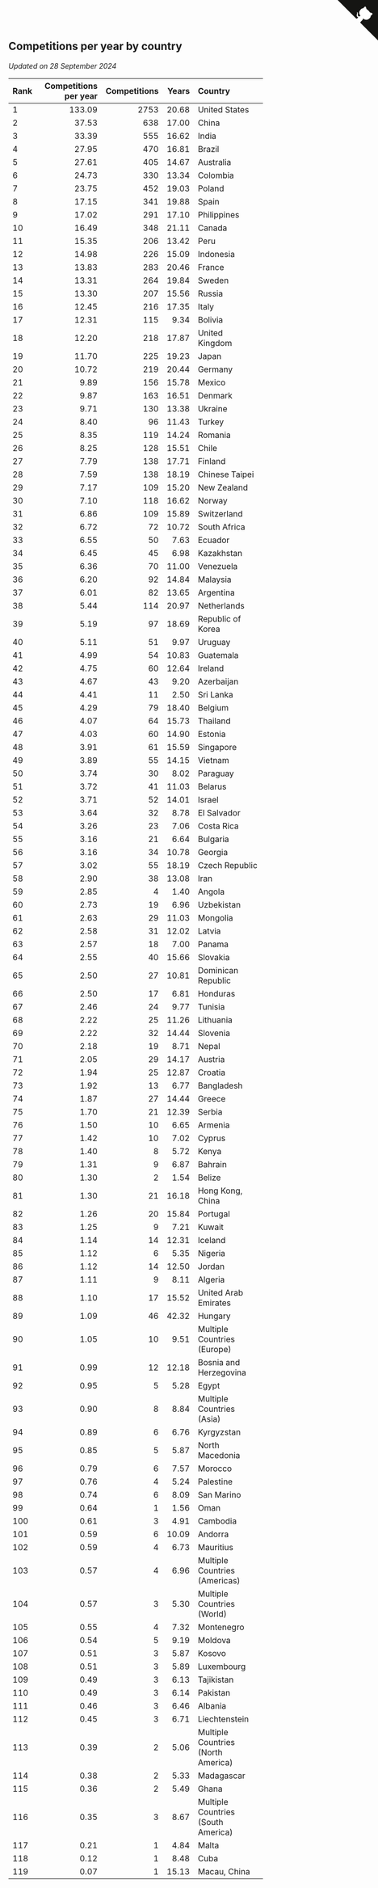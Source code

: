 ## Competitions per year by country

*Updated on 28 September 2024*

| Rank | Competitions per year | Competitions | Years | Country |
| :--- | ---: | ---: | ---: | :--- |
| 1 | 133.09 | 2753 | 20.68 | United States |
| 2 | 37.53 | 638 | 17.00 | China |
| 3 | 33.39 | 555 | 16.62 | India |
| 4 | 27.95 | 470 | 16.81 | Brazil |
| 5 | 27.61 | 405 | 14.67 | Australia |
| 6 | 24.73 | 330 | 13.34 | Colombia |
| 7 | 23.75 | 452 | 19.03 | Poland |
| 8 | 17.15 | 341 | 19.88 | Spain |
| 9 | 17.02 | 291 | 17.10 | Philippines |
| 10 | 16.49 | 348 | 21.11 | Canada |
| 11 | 15.35 | 206 | 13.42 | Peru |
| 12 | 14.98 | 226 | 15.09 | Indonesia |
| 13 | 13.83 | 283 | 20.46 | France |
| 14 | 13.31 | 264 | 19.84 | Sweden |
| 15 | 13.30 | 207 | 15.56 | Russia |
| 16 | 12.45 | 216 | 17.35 | Italy |
| 17 | 12.31 | 115 | 9.34 | Bolivia |
| 18 | 12.20 | 218 | 17.87 | United Kingdom |
| 19 | 11.70 | 225 | 19.23 | Japan |
| 20 | 10.72 | 219 | 20.44 | Germany |
| 21 | 9.89 | 156 | 15.78 | Mexico |
| 22 | 9.87 | 163 | 16.51 | Denmark |
| 23 | 9.71 | 130 | 13.38 | Ukraine |
| 24 | 8.40 | 96 | 11.43 | Turkey |
| 25 | 8.35 | 119 | 14.24 | Romania |
| 26 | 8.25 | 128 | 15.51 | Chile |
| 27 | 7.79 | 138 | 17.71 | Finland |
| 28 | 7.59 | 138 | 18.19 | Chinese Taipei |
| 29 | 7.17 | 109 | 15.20 | New Zealand |
| 30 | 7.10 | 118 | 16.62 | Norway |
| 31 | 6.86 | 109 | 15.89 | Switzerland |
| 32 | 6.72 | 72 | 10.72 | South Africa |
| 33 | 6.55 | 50 | 7.63 | Ecuador |
| 34 | 6.45 | 45 | 6.98 | Kazakhstan |
| 35 | 6.36 | 70 | 11.00 | Venezuela |
| 36 | 6.20 | 92 | 14.84 | Malaysia |
| 37 | 6.01 | 82 | 13.65 | Argentina |
| 38 | 5.44 | 114 | 20.97 | Netherlands |
| 39 | 5.19 | 97 | 18.69 | Republic of Korea |
| 40 | 5.11 | 51 | 9.97 | Uruguay |
| 41 | 4.99 | 54 | 10.83 | Guatemala |
| 42 | 4.75 | 60 | 12.64 | Ireland |
| 43 | 4.67 | 43 | 9.20 | Azerbaijan |
| 44 | 4.41 | 11 | 2.50 | Sri Lanka |
| 45 | 4.29 | 79 | 18.40 | Belgium |
| 46 | 4.07 | 64 | 15.73 | Thailand |
| 47 | 4.03 | 60 | 14.90 | Estonia |
| 48 | 3.91 | 61 | 15.59 | Singapore |
| 49 | 3.89 | 55 | 14.15 | Vietnam |
| 50 | 3.74 | 30 | 8.02 | Paraguay |
| 51 | 3.72 | 41 | 11.03 | Belarus |
| 52 | 3.71 | 52 | 14.01 | Israel |
| 53 | 3.64 | 32 | 8.78 | El Salvador |
| 54 | 3.26 | 23 | 7.06 | Costa Rica |
| 55 | 3.16 | 21 | 6.64 | Bulgaria |
| 56 | 3.16 | 34 | 10.78 | Georgia |
| 57 | 3.02 | 55 | 18.19 | Czech Republic |
| 58 | 2.90 | 38 | 13.08 | Iran |
| 59 | 2.85 | 4 | 1.40 | Angola |
| 60 | 2.73 | 19 | 6.96 | Uzbekistan |
| 61 | 2.63 | 29 | 11.03 | Mongolia |
| 62 | 2.58 | 31 | 12.02 | Latvia |
| 63 | 2.57 | 18 | 7.00 | Panama |
| 64 | 2.55 | 40 | 15.66 | Slovakia |
| 65 | 2.50 | 27 | 10.81 | Dominican Republic |
| 66 | 2.50 | 17 | 6.81 | Honduras |
| 67 | 2.46 | 24 | 9.77 | Tunisia |
| 68 | 2.22 | 25 | 11.26 | Lithuania |
| 69 | 2.22 | 32 | 14.44 | Slovenia |
| 70 | 2.18 | 19 | 8.71 | Nepal |
| 71 | 2.05 | 29 | 14.17 | Austria |
| 72 | 1.94 | 25 | 12.87 | Croatia |
| 73 | 1.92 | 13 | 6.77 | Bangladesh |
| 74 | 1.87 | 27 | 14.44 | Greece |
| 75 | 1.70 | 21 | 12.39 | Serbia |
| 76 | 1.50 | 10 | 6.65 | Armenia |
| 77 | 1.42 | 10 | 7.02 | Cyprus |
| 78 | 1.40 | 8 | 5.72 | Kenya |
| 79 | 1.31 | 9 | 6.87 | Bahrain |
| 80 | 1.30 | 2 | 1.54 | Belize |
| 81 | 1.30 | 21 | 16.18 | Hong Kong, China |
| 82 | 1.26 | 20 | 15.84 | Portugal |
| 83 | 1.25 | 9 | 7.21 | Kuwait |
| 84 | 1.14 | 14 | 12.31 | Iceland |
| 85 | 1.12 | 6 | 5.35 | Nigeria |
| 86 | 1.12 | 14 | 12.50 | Jordan |
| 87 | 1.11 | 9 | 8.11 | Algeria |
| 88 | 1.10 | 17 | 15.52 | United Arab Emirates |
| 89 | 1.09 | 46 | 42.32 | Hungary |
| 90 | 1.05 | 10 | 9.51 | Multiple Countries (Europe) |
| 91 | 0.99 | 12 | 12.18 | Bosnia and Herzegovina |
| 92 | 0.95 | 5 | 5.28 | Egypt |
| 93 | 0.90 | 8 | 8.84 | Multiple Countries (Asia) |
| 94 | 0.89 | 6 | 6.76 | Kyrgyzstan |
| 95 | 0.85 | 5 | 5.87 | North Macedonia |
| 96 | 0.79 | 6 | 7.57 | Morocco |
| 97 | 0.76 | 4 | 5.24 | Palestine |
| 98 | 0.74 | 6 | 8.09 | San Marino |
| 99 | 0.64 | 1 | 1.56 | Oman |
| 100 | 0.61 | 3 | 4.91 | Cambodia |
| 101 | 0.59 | 6 | 10.09 | Andorra |
| 102 | 0.59 | 4 | 6.73 | Mauritius |
| 103 | 0.57 | 4 | 6.96 | Multiple Countries (Americas) |
| 104 | 0.57 | 3 | 5.30 | Multiple Countries (World) |
| 105 | 0.55 | 4 | 7.32 | Montenegro |
| 106 | 0.54 | 5 | 9.19 | Moldova |
| 107 | 0.51 | 3 | 5.87 | Kosovo |
| 108 | 0.51 | 3 | 5.89 | Luxembourg |
| 109 | 0.49 | 3 | 6.13 | Tajikistan |
| 110 | 0.49 | 3 | 6.14 | Pakistan |
| 111 | 0.46 | 3 | 6.46 | Albania |
| 112 | 0.45 | 3 | 6.71 | Liechtenstein |
| 113 | 0.39 | 2 | 5.06 | Multiple Countries (North America) |
| 114 | 0.38 | 2 | 5.33 | Madagascar |
| 115 | 0.36 | 2 | 5.49 | Ghana |
| 116 | 0.35 | 3 | 8.67 | Multiple Countries (South America) |
| 117 | 0.21 | 1 | 4.84 | Malta |
| 118 | 0.12 | 1 | 8.48 | Cuba |
| 119 | 0.07 | 1 | 15.13 | Macau, China |


<a href="https://github.com/JustinTimeCuber/wca_statistics" class="github-corner" aria-label="View source on Github"><svg width="80" height="80" viewBox="0 0 250 250" style="fill:#151513; color:#fff; position: absolute; top: 0; border: 0; right: 0;" aria-hidden="true"><path d="M0,0 L115,115 L130,115 L142,142 L250,250 L250,0 Z"></path><path d="M128.3,109.0 C113.8,99.7 119.0,89.6 119.0,89.6 C122.0,82.7 120.5,78.6 120.5,78.6 C119.2,72.0 123.4,76.3 123.4,76.3 C127.3,80.9 125.5,87.3 125.5,87.3 C122.9,97.6 130.6,101.9 134.4,103.2" fill="currentColor" style="transform-origin: 130px 106px;" class="octo-arm"></path><path d="M115.0,115.0 C114.9,115.1 118.7,116.5 119.8,115.4 L133.7,101.6 C136.9,99.2 139.9,98.4 142.2,98.6 C133.8,88.0 127.5,74.4 143.8,58.0 C148.5,53.4 154.0,51.2 159.7,51.0 C160.3,49.4 163.2,43.6 171.4,40.1 C171.4,40.1 176.1,42.5 178.8,56.2 C183.1,58.6 187.2,61.8 190.9,65.4 C194.5,69.0 197.7,73.2 200.1,77.6 C213.8,80.2 216.3,84.9 216.3,84.9 C212.7,93.1 206.9,96.0 205.4,96.6 C205.1,102.4 203.0,107.8 198.3,112.5 C181.9,128.9 168.3,122.5 157.7,114.1 C157.9,116.9 156.7,120.9 152.7,124.9 L141.0,136.5 C139.8,137.7 141.6,141.9 141.8,141.8 Z" fill="currentColor" class="octo-body"></path></svg></a><style>.github-corner:hover .octo-arm{animation:octocat-wave 560ms ease-in-out}@keyframes octocat-wave{0%,100%{transform:rotate(0)}20%,60%{transform:rotate(-25deg)}40%,80%{transform:rotate(10deg)}}@media (max-width:500px){.github-corner:hover .octo-arm{animation:none}.github-corner .octo-arm{animation:octocat-wave 560ms ease-in-out}}</style>
